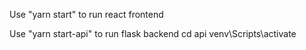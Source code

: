 Use "yarn start" to run react frontend

Use "yarn start-api" to run flask backend
cd api
venv\Scripts\activate
